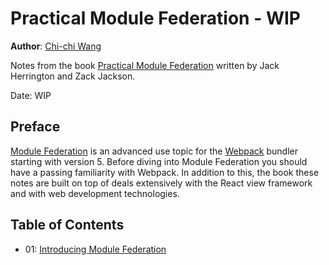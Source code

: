 # Practical Module Federation - WIP
**Author**: [Chi-chi Wang](https://github.com/chichiwang)

Notes from the book [Practical Module Federation](https://module-federation.myshopify.com/products/practical-module-federation) written by Jack Herrington and Zack Jackson.

Date: WIP

## Preface
[Module Federation](https://webpack.js.org/concepts/module-federation/) is an advanced use topic for the [Webpack](https://webpack.js.org/) bundler starting with version 5. Before diving into Module Federation you should have a passing familiarity with Webpack. In addition to this, the book these notes are built on top of deals extensively with the React view framework and with web development technologies.

## Table of Contents
* 01: [Introducing Module Federation](./01/README.md)
